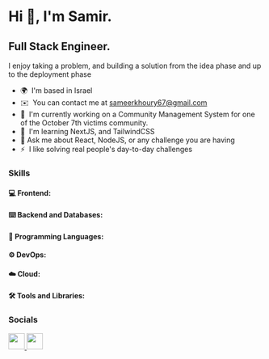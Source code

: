 Hi 👋, I'm Samir.
=======================
Full Stack Engineer.
--------------------

I enjoy taking a problem, and building a solution from the idea phase and up to the deployment phase

<!-- Ideas:
- 🔭 I’m currently working on ...
- 🌱 I’m currently learning ...
- 👯 I’m looking to collaborate on ...
- 🤔 I’m looking for help with ...
- 💬 Ask me about ...
- 📫 How to reach me: ...
- ⚡ Fun fact: ...
-->
* 🌍  I'm based in Israel <!-- PLACE ON NEXT LINE --> <!-- * 🖥️  See my portfolio and In-depth Case studies at [Protfolio](https://prtofilio-domain-goes-here.com) -->
* ✉️  You can contact me at [sameerkhoury67@gmail.com](mailto:sameerkhoury67@gmail.com)
* 🚀  I'm currently working on a Community Management System for one of the October 7th victims community. <!-- * 🚀  I'm currently working on [A Community Management System for one of the Oct. 7th victims community](https://github.com/rep-link) -->
* 🧠  I'm learning NextJS, and TailwindCSS
* 💬 Ask me about React, NodeJS, or any challenge you are having
* ⚡  I like solving real people's day-to-day challenges



### Skills
#### 💻 Frontend:
<!-- React | Redux | HTML5 |  CSS | Sass | Bootstrap5 -->

#### ⌨️ Backend and Databases:
<!-- Node JS | Express JS | MongoDB | SQL | Firebase -->

#### 🧰 Programming Languages:
<!-- JavaScript | Java | C | C++ | Python -->

#### ⚙️ DevOps:
<!-- Docker | Git | Jenkins | NginX | Linux | Bash -->

#### ☁️ Cloud:
<!-- AWS | Oracle Cloud | Herouku | Mongo Atlas | Vercel | Render | netlify | Firebase | Cloudflare -->

#### 🛠️ Tools and Libraries:
<!-- Postman | Winson | ESLint | JWT | Adobe Illustrator | Figma -->

### Socials
<p align="left">
  <!-- GitHub -->
  <a href="https://www.github.com/thesamirkhoury" target="_blank" rel="noreferrer"> <picture> <source media="(prefers-color-scheme: dark)" srcset="https://raw.githubusercontent.com/danielcranney/readme-generator/main/public/icons/socials/github-dark.svg" /> <source media="(prefers-color-scheme: light)" srcset="https://raw.githubusercontent.com/danielcranney/readme-generator/main/public/icons/socials/github.svg" /> <img src="https://raw.githubusercontent.com/danielcranney/readme-generator/main/public/icons/socials/github.svg" width="32" height="32" /> </picture> </a>
  <!-- LinkedIn -->
  <a href="https://www.linkedin.com/in/thesamirkhoury" target="_blank" rel="noreferrer"> <picture> <source media="(prefers-color-scheme: dark)" srcset="https://raw.githubusercontent.com/danielcranney/readme-generator/main/public/icons/socials/linkedin-dark.svg" /> <source media="(prefers-color-scheme: light)" srcset="https://raw.githubusercontent.com/danielcranney/readme-generator/main/public/icons/socials/linkedin.svg" /> <img src="https://raw.githubusercontent.com/danielcranney/readme-generator/main/public/icons/socials/linkedin.svg" width="32" height="32" /> </picture> </a>
</p>

